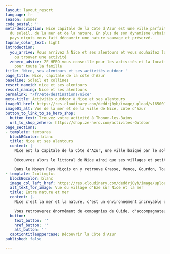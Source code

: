 ```yaml
---
layout: layout_resort
language: fr
season: summer
code_postal: ''
meta-description: Nice capitale de la Côte d'Azur est une ville parfaite profiter
  du soleil, de la mer et de la nature. En plus de son dynamisme urbain, l'arrière
  pays niçois vous fait découvrir une nature sauvage et préservé.
topnav_color_text: light
introduction:
  you_arrive: Vous arrivez à Nice et ses alentours et vous souhaitez louer du matériel
    ou trouver une activité
  zehero_advice: ZE HERO vous conseille pour les activités et la location des équipements
    pour toute la famille
title: 'Nice, ses alentours et ses activités outdoor '
page_title: Nice, capitale de la côte d'Azur
baseline: Soleil et collines
resort_nameid: nice_et_ses_alentours
resort_naming: Nice et ses alentours
permalink: "/fr/ete/destinations/nice"
meta-title: Activités outdoor à Nice et ses alentours
image01_href: https://res.cloudinary.com/deddrj0yb/image/upload/v1650013821/website/resorts/Nice/danilo-pantalena-5SUQiV-tS4c-unsplash.jpg
image01_alt: Vue de la mer et de la ville de Nice, côte d'Azur
button_to_link_to_ze_hero_shop:
  button_text: Trouvez votre activité à Thonon-les-Bains
  url_to_shop_zehero: https://shop.ze-hero.com/activites-Outdoor
page_sections:
- template: textarea
  blockBGcolor: blanc
  title: Nice et ses alentours
  content: |-
    Nice est la capitale de la Côte d'Azur, une ville baigné par le soleil, l'odeur salé de la mer, aux couleurs vives. Une ville dont le patrimoine culturelle et sa richesse d'histoire sont importants. Près de l'Italie, l'ambiance niçoise est démarqué par son caractère, sa situation géographique, sa beauté et sa nature. Avec ses plages de galets, sa mer, l'été nous farientons sur son littoral. On y goûte une socca en marchant dans ses ruelles et sa vieille ville. On y découvre ses alentours avec ses villages magnifiques comme Tende, Peillon, Eze, Vence, St Paul de Vence. On se promène dans sa nature incroyable et verte entre ses collines, ses pré-alpes et plus loin le massif du Mercantour. La situation géographique de Nice est incroyable. L'hiver vous pouvez skier la journée, arriver à 15h à Nice et faire un plongeon. L'été, quoi de mieux que de piquer une tête après avoir randonnée en montagne. Séjourner à Nice, c'est vivre au rythme de cette ville dynamique, gastronomique et belle mais aussi découvrir une nature variée entre mer et terre, plat et relief, verdure et paysages arides. On y sent la lavande sauvage, le thym, l'odeur des fleurs et de la mer.

    Découvrez alors le littoral de Nice ainsi que ses villages et petites villes à visiter tel que Saint Jean Cap Ferrat, Cap d'Ail, Antibes, Beaulier sur Mer et Villefranche sur mer mais également Menton.

    Dans le Moyen Pays Niçois on y retrouve Grasse, Vence, Gourdon, Tourrettes sur Loup, Gilette, Falicon et bien d'autres. Si vous décidez de prendre encore un peu plus de hauteur et de vous en aller dans le haut Pays Niçois, vous retrouvez le massif du Mercantour ainsi que ses stations de ski et ses villages tel qu’Isola, St Dalmas le Selvage, Rimplas, St Martin de Vésubie.
- template: 2colimgtxt
  blockBGcolor: blanc
  image_col_left_href: https://res.cloudinary.com/deddrj0yb/image/upload/v1650013810/website/resorts/Nice/ivan-zakharenko-non0cvWKEJw-unsplash.jpg
  alt_text_for_image: Vue du village d'Eze sur Nice et la mer
  title: Entre nature et mer
  content: |-
    Nice c'est la mer et la nature, c'est un environnement incroyable et diversifié et si peu d'espace. Vous retrouverez rarement cela en France, d'avoir des espaces aussi varié, préservé et magnifique dans une petite zone géographie. Séjournez à Nice et ses alentours, c'est randonner. Randonner est la meilleure activité pour découvrir des lieux, comprendre, apprendre et surtout elle est ouverte à tous. Vous allez avoir un choix énorme de circuit de randonnée. Si vous désirez rester proche du littoral, si vous désirez aller dans le moyen pays ou dans le haut pays. Il faudrait des années pour tous. Mais vous pouvez sélectionner les lieux qui vous intriguent le plus, les sommets qui vous plaisent le plus, les villages les plus authentiques, les terroirs les plus riches. Vous aurez le choix et vous retrouverez énormément de parcours et d'itinéraires tout près de Nice, au sein d'une nature verdoyante. Vous allez en quelques heures passer de la mer, à une végétation condenser et verte, puis dans les Pré-alpes on retrouve une terre plus aride et enfin dans le Haut Pays, des forêts de Mélèze et un massif rocailleux et sauvage. Les gorges de Daluis, tout comme l'Esterel, sont des massifs à part. Leurs terres ocres donnent des panoramas Américain et des grands espaces.

    Vous retrouverez énormément de compagnies de Guide, d'accompagnateurs de montagne afin d'avoir un professionnel vous faisant découvrir et comprendre ces différents lieux. Rien de mieux que de suivre une personne avec les explications sur l'environnement, un enrichissement personnel important.
  button:
    text_button: ''
    href_button: ''
    alt_button: ''
  captiontitleuppercase: Découvrir la Côte d'Azur
published: false

---
```

